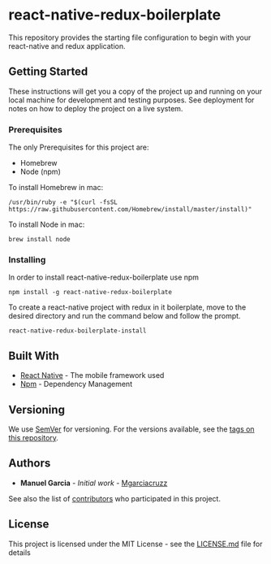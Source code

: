 # react-native-redux-boilerplate
This repository provides the starting file configuration to begin with your react-native and redux application.


## Getting Started

These instructions will get you a copy of the project up and running on your local machine for development and testing purposes. See deployment for notes on how to deploy the project on a live system.

### Prerequisites
The only Prerequisites for this project are:
  * Homebrew
  * Node (npm)

To install Homebrew in mac:

```
/usr/bin/ruby -e "$(curl -fsSL https://raw.githubusercontent.com/Homebrew/install/master/install)"
```

To install Node in mac:

```
brew install node
```

### Installing

In order to install react-native-redux-boilerplate use npm

```
npm install -g react-native-redux-boilerplate
```

To create a react-native project with redux in it boilerplate, move to the desired directory and run the command below
and follow the prompt.

```
react-native-redux-boilerplate-install
```

## Built With

* [React Native](https://facebook.github.io/react-native/) - The mobile framework used
* [Npm](https://www.npmjs.com/) - Dependency Management

## Versioning

We use [SemVer](http://semver.org/) for versioning. For the versions available, see the [tags on this repository](https://github.com/mgarciacruzz/react-native-redux-boilerplate/tags).

## Authors

* **Manuel Garcia** - *Initial work* - [Mgarciacruzz](https://github.com/mgarciacruzz)

See also the list of [contributors](https://github.com/mgarciacruzz/contributors) who participated in this project.

## License

This project is licensed under the MIT License - see the [LICENSE.md](LICENSE.md) file for details
